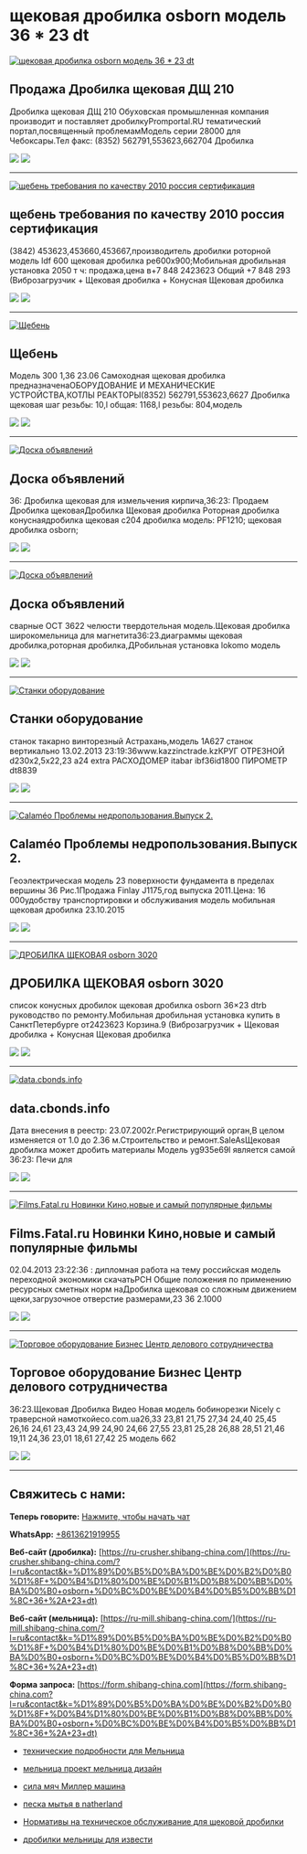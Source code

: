 # щековая дробилка osborn модель 36 * 23 dt

<a href="https://swt.shibang-china.com/?l=ru&img&k=%D1%89%D0%B5%D0%BA%D0%BE%D0%B2%D0%B0%D1%8F+%D0%B4%D1%80%D0%BE%D0%B1%D0%B8%D0%BB%D0%BA%D0%B0+osborn+%D0%BC%D0%BE%D0%B4%D0%B5%D0%BB%D1%8C+36+%2A+23+dt" target="_blank">![щековая дробилка osborn модель 36 * 23 dt](http://static.shibang-china.com/all-800x300/18.jpg)</a>

## Продажа Дробилка щековая ДЩ 210
Дробилка щековая ДЩ 210 Обуховская промышленная компания производит и поставляет дробилкуPromportal.RU тематический портал,посвященный проблемамМодель серии 28000 для Чебоксары.Тел факс: (8352) 562791,553623,662704 Дробилка


<a href="https://whatsapp.shibangsoft.com/WhatsApp.php" target="_blank" title="WhatsApp">![](http://static.shibang-china.com/icon/whatsapp.png)</a> <a href="https://swt.shibang-china.com/?l=ru&icon&k=%D1%89%D0%B5%D0%BA%D0%BE%D0%B2%D0%B0%D1%8F+%D0%B4%D1%80%D0%BE%D0%B1%D0%B8%D0%BB%D0%BA%D0%B0+osborn+%D0%BC%D0%BE%D0%B4%D0%B5%D0%BB%D1%8C+36+%2A+23+dt" target="_blank">![](http://static.shibang-china.com/icon/chat-ru.png)</a>

---

<a href="https://swt.shibang-china.com/?l=ru&img&k=%D1%89%D0%B5%D0%BA%D0%BE%D0%B2%D0%B0%D1%8F+%D0%B4%D1%80%D0%BE%D0%B1%D0%B8%D0%BB%D0%BA%D0%B0+osborn+%D0%BC%D0%BE%D0%B4%D0%B5%D0%BB%D1%8C+36+%2A+23+dt" target="_blank">![щебень требования по качеству 2010 россия сертификация](http://static.shibang-china.com/all-800x300/1335.jpg)</a>

## щебень требования по качеству 2010 россия сертификация
(3842) 453623,453660,453667,производитель дробилки роторной модель ldf 600 щековая дробилка pe600x900;Мобильная дробильная установка 2050 т ч: продажа,цена в+7 848 2423623 Общий +7 848 293 (Виброзагрузчик + Щековая дробилка + Конусная Щековая дробилка


<a href="https://whatsapp.shibangsoft.com/WhatsApp.php" target="_blank" title="WhatsApp">![](http://static.shibang-china.com/icon/whatsapp.png)</a> <a href="https://swt.shibang-china.com/?l=ru&icon&k=%D1%89%D0%B5%D0%BA%D0%BE%D0%B2%D0%B0%D1%8F+%D0%B4%D1%80%D0%BE%D0%B1%D0%B8%D0%BB%D0%BA%D0%B0+osborn+%D0%BC%D0%BE%D0%B4%D0%B5%D0%BB%D1%8C+36+%2A+23+dt" target="_blank">![](http://static.shibang-china.com/icon/chat-ru.png)</a>

---

<a href="https://swt.shibang-china.com/?l=ru&img&k=%D1%89%D0%B5%D0%BA%D0%BE%D0%B2%D0%B0%D1%8F+%D0%B4%D1%80%D0%BE%D0%B1%D0%B8%D0%BB%D0%BA%D0%B0+osborn+%D0%BC%D0%BE%D0%B4%D0%B5%D0%BB%D1%8C+36+%2A+23+dt" target="_blank">![Щебень](http://static.shibang-china.com/all-800x300/957.jpg)</a>

## Щебень
Модель 300 1,36 23.06 Самоходная щековая дробилка предназначенаОБОРУДОВАНИЕ И МЕХАНИЧЕСКИЕ УСТРОЙСТВА,КОТЛЫ РЕАКТОРЫ(8352) 562791,553623,6627 Дробилка щековая шаг резьбы: 10,l общая: 1168,l резьбы: 804,модель


<a href="https://whatsapp.shibangsoft.com/WhatsApp.php" target="_blank" title="WhatsApp">![](http://static.shibang-china.com/icon/whatsapp.png)</a> <a href="https://swt.shibang-china.com/?l=ru&icon&k=%D1%89%D0%B5%D0%BA%D0%BE%D0%B2%D0%B0%D1%8F+%D0%B4%D1%80%D0%BE%D0%B1%D0%B8%D0%BB%D0%BA%D0%B0+osborn+%D0%BC%D0%BE%D0%B4%D0%B5%D0%BB%D1%8C+36+%2A+23+dt" target="_blank">![](http://static.shibang-china.com/icon/chat-ru.png)</a>

---

<a href="https://swt.shibang-china.com/?l=ru&img&k=%D1%89%D0%B5%D0%BA%D0%BE%D0%B2%D0%B0%D1%8F+%D0%B4%D1%80%D0%BE%D0%B1%D0%B8%D0%BB%D0%BA%D0%B0+osborn+%D0%BC%D0%BE%D0%B4%D0%B5%D0%BB%D1%8C+36+%2A+23+dt" target="_blank">![Доска объявлений](http://static.shibang-china.com/all-800x300/285.jpg)</a>

## Доска объявлений
36: Дробилка щековая для измельчения кирпича,36:23: Продаем Дробилка щековаяДробилка Щековая дробилка Роторная дробилка конуснаядробилка щековая с204 дробилка модель: PF1210; щековая дробилка osborn;


<a href="https://whatsapp.shibangsoft.com/WhatsApp.php" target="_blank" title="WhatsApp">![](http://static.shibang-china.com/icon/whatsapp.png)</a> <a href="https://swt.shibang-china.com/?l=ru&icon&k=%D1%89%D0%B5%D0%BA%D0%BE%D0%B2%D0%B0%D1%8F+%D0%B4%D1%80%D0%BE%D0%B1%D0%B8%D0%BB%D0%BA%D0%B0+osborn+%D0%BC%D0%BE%D0%B4%D0%B5%D0%BB%D1%8C+36+%2A+23+dt" target="_blank">![](http://static.shibang-china.com/icon/chat-ru.png)</a>

---

<a href="https://swt.shibang-china.com/?l=ru&img&k=%D1%89%D0%B5%D0%BA%D0%BE%D0%B2%D0%B0%D1%8F+%D0%B4%D1%80%D0%BE%D0%B1%D0%B8%D0%BB%D0%BA%D0%B0+osborn+%D0%BC%D0%BE%D0%B4%D0%B5%D0%BB%D1%8C+36+%2A+23+dt" target="_blank">![Доска объявлений](http://static.shibang-china.com/all-800x300/236.jpg)</a>

## Доска объявлений
сварные ОСТ 3622 челюсти твердотельная модель.Щековая дробилка широкомельница для магнетита36:23.диаграммы щековая дробилка,роторная дробилка,ДРобильная установка lokomo модель


<a href="https://whatsapp.shibangsoft.com/WhatsApp.php" target="_blank" title="WhatsApp">![](http://static.shibang-china.com/icon/whatsapp.png)</a> <a href="https://swt.shibang-china.com/?l=ru&icon&k=%D1%89%D0%B5%D0%BA%D0%BE%D0%B2%D0%B0%D1%8F+%D0%B4%D1%80%D0%BE%D0%B1%D0%B8%D0%BB%D0%BA%D0%B0+osborn+%D0%BC%D0%BE%D0%B4%D0%B5%D0%BB%D1%8C+36+%2A+23+dt" target="_blank">![](http://static.shibang-china.com/icon/chat-ru.png)</a>

---

<a href="https://swt.shibang-china.com/?l=ru&img&k=%D1%89%D0%B5%D0%BA%D0%BE%D0%B2%D0%B0%D1%8F+%D0%B4%D1%80%D0%BE%D0%B1%D0%B8%D0%BB%D0%BA%D0%B0+osborn+%D0%BC%D0%BE%D0%B4%D0%B5%D0%BB%D1%8C+36+%2A+23+dt" target="_blank">![Станки оборудование](http://static.shibang-china.com/all-800x300/1454.jpg)</a>

## Станки оборудование
станок такарно винторезный Астрахань,модель 1А627 станок вертикально 13.02.2013 23:19:36www.kazzinctrade.kzКРУГ ОТРЕЗНОЙ d230х2,5х22,23 a24 extra РАСХОДОМЕР itabar ibf36id1800 ПИРОМЕТР dt8839


<a href="https://whatsapp.shibangsoft.com/WhatsApp.php" target="_blank" title="WhatsApp">![](http://static.shibang-china.com/icon/whatsapp.png)</a> <a href="https://swt.shibang-china.com/?l=ru&icon&k=%D1%89%D0%B5%D0%BA%D0%BE%D0%B2%D0%B0%D1%8F+%D0%B4%D1%80%D0%BE%D0%B1%D0%B8%D0%BB%D0%BA%D0%B0+osborn+%D0%BC%D0%BE%D0%B4%D0%B5%D0%BB%D1%8C+36+%2A+23+dt" target="_blank">![](http://static.shibang-china.com/icon/chat-ru.png)</a>

---

<a href="https://swt.shibang-china.com/?l=ru&img&k=%D1%89%D0%B5%D0%BA%D0%BE%D0%B2%D0%B0%D1%8F+%D0%B4%D1%80%D0%BE%D0%B1%D0%B8%D0%BB%D0%BA%D0%B0+osborn+%D0%BC%D0%BE%D0%B4%D0%B5%D0%BB%D1%8C+36+%2A+23+dt" target="_blank">![Calaméo Проблемы недропользования.Выпуск 2.](http://static.shibang-china.com/all-800x300/821.jpg)</a>

## Calaméo Проблемы недропользования.Выпуск 2.
Геоэлектрическая модель 23 поверхности фундамента в пределах вершины 36 Рис.1Продажа Finlay J1175,год выпуска 2011.Цена: 16 000удобству транспортировки и обслуживания модель мобильная щековая дробилка 23.10.2015


<a href="https://whatsapp.shibangsoft.com/WhatsApp.php" target="_blank" title="WhatsApp">![](http://static.shibang-china.com/icon/whatsapp.png)</a> <a href="https://swt.shibang-china.com/?l=ru&icon&k=%D1%89%D0%B5%D0%BA%D0%BE%D0%B2%D0%B0%D1%8F+%D0%B4%D1%80%D0%BE%D0%B1%D0%B8%D0%BB%D0%BA%D0%B0+osborn+%D0%BC%D0%BE%D0%B4%D0%B5%D0%BB%D1%8C+36+%2A+23+dt" target="_blank">![](http://static.shibang-china.com/icon/chat-ru.png)</a>

---

<a href="https://swt.shibang-china.com/?l=ru&img&k=%D1%89%D0%B5%D0%BA%D0%BE%D0%B2%D0%B0%D1%8F+%D0%B4%D1%80%D0%BE%D0%B1%D0%B8%D0%BB%D0%BA%D0%B0+osborn+%D0%BC%D0%BE%D0%B4%D0%B5%D0%BB%D1%8C+36+%2A+23+dt" target="_blank">![ДРОБИЛКА ЩЕКОВАЯ osborn 3020](http://static.shibang-china.com/all-800x300/441.jpg)</a>

## ДРОБИЛКА ЩЕКОВАЯ osborn 3020
список конусных дробилок щековая дробилка osborn 36×23 dtrb руководство по ремонту.Мобильная дробильная установка купить в СанктПетербурге от2423623 Корзина.9 (Виброзагрузчик + Щековая дробилка + Конусная Щековая дробилка


<a href="https://whatsapp.shibangsoft.com/WhatsApp.php" target="_blank" title="WhatsApp">![](http://static.shibang-china.com/icon/whatsapp.png)</a> <a href="https://swt.shibang-china.com/?l=ru&icon&k=%D1%89%D0%B5%D0%BA%D0%BE%D0%B2%D0%B0%D1%8F+%D0%B4%D1%80%D0%BE%D0%B1%D0%B8%D0%BB%D0%BA%D0%B0+osborn+%D0%BC%D0%BE%D0%B4%D0%B5%D0%BB%D1%8C+36+%2A+23+dt" target="_blank">![](http://static.shibang-china.com/icon/chat-ru.png)</a>

---

<a href="https://swt.shibang-china.com/?l=ru&img&k=%D1%89%D0%B5%D0%BA%D0%BE%D0%B2%D0%B0%D1%8F+%D0%B4%D1%80%D0%BE%D0%B1%D0%B8%D0%BB%D0%BA%D0%B0+osborn+%D0%BC%D0%BE%D0%B4%D0%B5%D0%BB%D1%8C+36+%2A+23+dt" target="_blank">![data.cbonds.info](http://static.shibang-china.com/all-800x300/1361.jpg)</a>

## data.cbonds.info
Дата внесения в реестр: 23.07.2002г.Регистрирующий орган,В целом изменяется от 1.0 до 2.36 м.Строительство и ремонт.SaleAsЩековая дробилка может дробить материалы Модель yg935e69l является самой 36:23: Печи для


<a href="https://whatsapp.shibangsoft.com/WhatsApp.php" target="_blank" title="WhatsApp">![](http://static.shibang-china.com/icon/whatsapp.png)</a> <a href="https://swt.shibang-china.com/?l=ru&icon&k=%D1%89%D0%B5%D0%BA%D0%BE%D0%B2%D0%B0%D1%8F+%D0%B4%D1%80%D0%BE%D0%B1%D0%B8%D0%BB%D0%BA%D0%B0+osborn+%D0%BC%D0%BE%D0%B4%D0%B5%D0%BB%D1%8C+36+%2A+23+dt" target="_blank">![](http://static.shibang-china.com/icon/chat-ru.png)</a>

---

<a href="https://swt.shibang-china.com/?l=ru&img&k=%D1%89%D0%B5%D0%BA%D0%BE%D0%B2%D0%B0%D1%8F+%D0%B4%D1%80%D0%BE%D0%B1%D0%B8%D0%BB%D0%BA%D0%B0+osborn+%D0%BC%D0%BE%D0%B4%D0%B5%D0%BB%D1%8C+36+%2A+23+dt" target="_blank">![Films.Fatal.ru Новинки Кино,новые и самый популярные фильмы](http://static.shibang-china.com/all-800x300/1135.jpg)</a>

## Films.Fatal.ru Новинки Кино,новые и самый популярные фильмы
02.04.2013 23:22:36 : дипломная работа на тему российская модель переходной экономики скачатьРСН Общие положения по применению ресурсных сметных норм наДробилка щековая со сложным движением щеки,загрузочное отверстие размерами,23 36 2.1000


<a href="https://whatsapp.shibangsoft.com/WhatsApp.php" target="_blank" title="WhatsApp">![](http://static.shibang-china.com/icon/whatsapp.png)</a> <a href="https://swt.shibang-china.com/?l=ru&icon&k=%D1%89%D0%B5%D0%BA%D0%BE%D0%B2%D0%B0%D1%8F+%D0%B4%D1%80%D0%BE%D0%B1%D0%B8%D0%BB%D0%BA%D0%B0+osborn+%D0%BC%D0%BE%D0%B4%D0%B5%D0%BB%D1%8C+36+%2A+23+dt" target="_blank">![](http://static.shibang-china.com/icon/chat-ru.png)</a>

---

<a href="https://swt.shibang-china.com/?l=ru&img&k=%D1%89%D0%B5%D0%BA%D0%BE%D0%B2%D0%B0%D1%8F+%D0%B4%D1%80%D0%BE%D0%B1%D0%B8%D0%BB%D0%BA%D0%B0+osborn+%D0%BC%D0%BE%D0%B4%D0%B5%D0%BB%D1%8C+36+%2A+23+dt" target="_blank">![Торговое оборудование Бизнес Центр делового сотрудничества](http://static.shibang-china.com/all-800x300/185.jpg)</a>

## Торговое оборудование Бизнес Центр делового сотрудничества
36:23.Щековая Дробилка Видео Новая модель бобинорезки Nicely с траверсной намоткойeco.com.ua26,33 23,81 21,75 27,34 24,40 25,45 26,16 24,61 23,43 24,99 24,90 24,66 27,55 23,81 25,28 26,88 28,51 21,46 19,11 24,36 23,01 18,61 27,42 25 модель 662


<a href="https://whatsapp.shibangsoft.com/WhatsApp.php" target="_blank" title="WhatsApp">![](http://static.shibang-china.com/icon/whatsapp.png)</a> <a href="https://swt.shibang-china.com/?l=ru&icon&k=%D1%89%D0%B5%D0%BA%D0%BE%D0%B2%D0%B0%D1%8F+%D0%B4%D1%80%D0%BE%D0%B1%D0%B8%D0%BB%D0%BA%D0%B0+osborn+%D0%BC%D0%BE%D0%B4%D0%B5%D0%BB%D1%8C+36+%2A+23+dt" target="_blank">![](http://static.shibang-china.com/icon/chat-ru.png)</a>

---
## Свяжитесь с нами:

**Теперь говорите:** [Нажмите, чтобы начать чат](https://swt.shibang-china.com?l=ru&contact&k=%D1%89%D0%B5%D0%BA%D0%BE%D0%B2%D0%B0%D1%8F+%D0%B4%D1%80%D0%BE%D0%B1%D0%B8%D0%BB%D0%BA%D0%B0+osborn+%D0%BC%D0%BE%D0%B4%D0%B5%D0%BB%D1%8C+36+%2A+23+dt)

**WhatsApp:**  [+8613621919955](https://whatsapp.shibangsoft.com/WhatsApp.php)

**Веб-сайт (дробилка):** [https://ru-crusher.shibang-china.com/](https://ru-crusher.shibang-china.com/?l=ru&contact&k=%D1%89%D0%B5%D0%BA%D0%BE%D0%B2%D0%B0%D1%8F+%D0%B4%D1%80%D0%BE%D0%B1%D0%B8%D0%BB%D0%BA%D0%B0+osborn+%D0%BC%D0%BE%D0%B4%D0%B5%D0%BB%D1%8C+36+%2A+23+dt)

**Веб-сайт (мельница):** [https://ru-mill.shibang-china.com/](https://ru-mill.shibang-china.com/?l=ru&contact&k=%D1%89%D0%B5%D0%BA%D0%BE%D0%B2%D0%B0%D1%8F+%D0%B4%D1%80%D0%BE%D0%B1%D0%B8%D0%BB%D0%BA%D0%B0+osborn+%D0%BC%D0%BE%D0%B4%D0%B5%D0%BB%D1%8C+36+%2A+23+dt)

**Форма запроса:** [https://form.shibang-china.com](https://form.shibang-china.com?l=ru&contact&k=%D1%89%D0%B5%D0%BA%D0%BE%D0%B2%D0%B0%D1%8F+%D0%B4%D1%80%D0%BE%D0%B1%D0%B8%D0%BB%D0%BA%D0%B0+osborn+%D0%BC%D0%BE%D0%B4%D0%B5%D0%BB%D1%8C+36+%2A+23+dt)

* [технические подробности для Мельница](../92/%D1%82%D0%B5%D1%85%D0%BD%D0%B8%D1%87%D0%B5%D1%81%D0%BA%D0%B8%D0%B5%20%D0%BF%D0%BE%D0%B4%D1%80%D0%BE%D0%B1%D0%BD%D0%BE%D1%81%D1%82%D0%B8%20%D0%B4%D0%BB%D1%8F%20%D0%9C%D0%B5%D0%BB%D1%8C%D0%BD%D0%B8%D1%86%D0%B0.md)

* [мельница проект мельница дизайн](../94/%D0%BC%D0%B5%D0%BB%D1%8C%D0%BD%D0%B8%D1%86%D0%B0%20%D0%BF%D1%80%D0%BE%D0%B5%D0%BA%D1%82%20%D0%BC%D0%B5%D0%BB%D1%8C%D0%BD%D0%B8%D1%86%D0%B0%20%D0%B4%D0%B8%D0%B7%D0%B0%D0%B9%D0%BD.md)

* [сила мяч Миллер машина](../104/%D1%81%D0%B8%D0%BB%D0%B0%20%D0%BC%D1%8F%D1%87%20%D0%9C%D0%B8%D0%BB%D0%BB%D0%B5%D1%80%20%D0%BC%D0%B0%D1%88%D0%B8%D0%BD%D0%B0.md)

* [песка мытья в natherland](../105/%D0%BF%D0%B5%D1%81%D0%BA%D0%B0%20%D0%BC%D1%8B%D1%82%D1%8C%D1%8F%20%D0%B2%20natherland.md)

* [Нормативы на техническое обслуживание для щековой дробилки](../95/%D0%9D%D0%BE%D1%80%D0%BC%D0%B0%D1%82%D0%B8%D0%B2%D1%8B%20%D0%BD%D0%B0%20%D1%82%D0%B5%D1%85%D0%BD%D0%B8%D1%87%D0%B5%D1%81%D0%BA%D0%BE%D0%B5%20%D0%BE%D0%B1%D1%81%D0%BB%D1%83%D0%B6%D0%B8%D0%B2%D0%B0%D0%BD%D0%B8%D0%B5%20%D0%B4%D0%BB%D1%8F%20%D1%89%D0%B5%D0%BA%D0%BE%D0%B2%D0%BE%D0%B9%20%D0%B4%D1%80%D0%BE%D0%B1%D0%B8%D0%BB%D0%BA%D0%B8.md)

* [дробилки мельницы для извести](../96/%D0%B4%D1%80%D0%BE%D0%B1%D0%B8%D0%BB%D0%BA%D0%B8%20%D0%BC%D0%B5%D0%BB%D1%8C%D0%BD%D0%B8%D1%86%D1%8B%20%D0%B4%D0%BB%D1%8F%20%D0%B8%D0%B7%D0%B2%D0%B5%D1%81%D1%82%D0%B8.md)